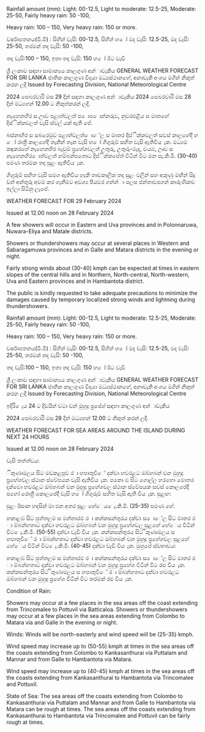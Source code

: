 Rainfall amount (mm): Light: 00-12.5, Light to moderate: 12.5-25, Moderate: 25-50, Fairly heavy rain: 50 -100,

Heavy rain: 100 – 150, Very heavy rain: 150 or more.

වර්ෂාපතනය(මි.මී) : සිහින් වැසි: 00-12.5, සිහින් හ ෝ මද වැසි: 12.5-25, මද වැසි: 25-50, තරමක් තද වැසි: 50 -100,

තද වැසි:100 – 150, ඉතා තද වැසි: 150 හ ෝ ඊට වැඩි

ශ්‍රී ලංකාව සඳහා සාමාන්‍යය කාලගුණ අන්‍ාවැකිය GENERAL WEATHER FORECAST FOR SRI LANKA ජාතික කාලගුණ විදයා මධ්‍යස්ථානහේ, අනාවැකි අංශය මගින් නිකුත් කරන ලදි Issued by Forecasting Division, National Meteorological Centre

2024 පෙබරවාරි මස 29 දින්‍ සඳහා කාලගුණ අන්‍ාවැකිය 2024 පෙබරවාරි මස 28 දින්‍ මධ්‍යහන්‍ 12.00 ට නිකුත්කරන්‍ ලදි.

නැහෙනහිර ස ඌව පළාත්වලත් ප ොප ොන්නරුව, නුවරඑළිය ස මාතහේ දිස්ික්කවලත් වැසි ස්වල් යක් ඇති පේ.

බස්නාහිර ස සබරෙමුව පළාත්වලත් ොේල ස මාතර දිස්ික්කවලත් සවස් කාලහේදී හ ෝ රාත්‍රී කාලහේදී තැනින් තැන වැසි හ ෝ ගිගුරුම් සහිත වැසි ඇතිවිය ැක. මධ්‍යම කඳුකරහේ නැහෙනහිර බැවුම් ප්‍රහේශවලත් උතුරු, උතුරු-මැද, වයඹ, ඌව ස නැහෙනහිර ොත්වලත් හම්බන්පතොට දිස්ික්කපේත් විටින් විට මන පැ.කි.මී. (30-40) පමණ තරමක තද සුළං ඇතිවිය ැක.

ගිගුරුම් සහිත වැසි සමග ඇතිවිය හැකි තාවකාලික තද සුළං වලින් සහ අකුණු මඟින් සිදු වන්‍ අන්‍තුරු අවම කර ගැනීමට අවශ්‍ය පියවර ගන්න්‍ා පලස ජන්‍තාවපගන් කාරුණිකව ඉල්ලා සිටිනු ලැපේ.

WEATHER FORECAST FOR 29 February 2024

Issued at 12.00 noon on 28 February 2024

A few showers will occur in Eastern and Uva provinces and in Polonnaruwa, Nuwara-Eliya and Matale districts.

Showers or thundershowers may occur at several places in Western and Sabaragamuwa provinces and in Galle and Matara districts in the evening or night.

Fairly strong winds about (30-40) kmph can be expected at times in eastern slopes of the central hills and in Northern, North-central, North-western, Uva and Eastern provinces and in Hambantota district.

The public is kindly requested to take adequate precautions to minimize the damages caused by temporary localized strong winds and lightning during thundershowers.

Rainfall amount (mm): Light: 00-12.5, Light to moderate: 12.5-25, Moderate: 25-50, Fairly heavy rain: 50 -100,

Heavy rain: 100 – 150, Very heavy rain: 150 or more.

වර්ෂාපතනය(මි.මී) : සිහින් වැසි: 00-12.5, සිහින් හ ෝ මද වැසි: 12.5-25, මද වැසි: 25-50, තරමක් තද වැසි: 50 -100,

තද වැසි:100 – 150, ඉතා තද වැසි: 150 හ ෝ ඊට වැඩි

ශ්‍රී ලංකාව සඳහා සාමාන්‍යය කාලගුණ අන්‍ාවැකිය GENERAL WEATHER FORECAST FOR SRI LANKA ජාතික කාලගුණ විදයා මධ්‍යස්ථානහේ, අනාවැකි අංශය මගින් නිකුත් කරන ලදි Issued by Forecasting Division, National Meteorological Centre

ඉදිරි ෙැය 24 ට දිවයින්‍ වටා වන්‍ මුහුදු ප්‍රපේශ්‍ සඳහා කාලගුණ අන්‍ාවැකිය

2024 පෙබරවාරි මස 28 දින්‍ මධ්‍යහන්‍ 12.00 ට නිකුත් කරන්‍ ලදි.

WEATHER FORECAST FOR SEA AREAS AROUND THE ISLAND DURING NEXT 24 HOURS

Issued at 12.00 noon on 28 February 2024

වැසි තත්ත්වය:

ිකුණාමලය සිට මඩකළපුව ර ා හපාතුවිේ දක්වා හවරළට ඔබ්හබන් වන මුහුදු ප්‍රහේශවල ස්ථාන ස්වේපයක වැසි ඇතිවිය ැක. පකො ඹ සිට ගොල්ල හරහො මොතර දක්වො හවරළට ඔබ්හබන් වන මුහුදු ප්‍රහේශවල ස්ථාන ස්වේපයක සවස් කොලපේදී පහෝ රොත්‍රී කොලපේදී වැසි හ ෝ ගිගුරුම් සහිත වැසි ඇති විය ැක. සුළඟ:

සුළං ඊසාන හදසින් මා එන අතර සුළං හේෙය ෙැ.කි.මී. (25-35) පමණ හේ.

හකාළඹ සිට පුත්තලම ස මන්නාරම ර ා කන්කසන්තුරය දක්වා ස ොේල සිට මාතර ර ා ම්බන්හතාට දක්වා හවරළට ඔබ්හබන් වන මුහුදු ප්‍රහේශවල සුළහේ හේෙය විටින් විට ෙැ.කි.මී. (50-55) දක්වා වැඩි විය ැක. කන්කසන්තුරය සිට ිකුණාමලය ස හපාතුවිේ ර ා ම්බන්හතාට දක්වා හවරළට ඔබ්හබන් වන මුහුදු ප්‍රහේශවල සුළහේ හේෙය විටින් විට ෙැ.කි.මී. (40-45) දක්වා වැඩි විය ැක. මුහුපේ ස්වභාවය:

හකාළඹ සිට පුත්තලම ස මන්නාරම ර ා කන්කසන්තුරය දක්වා ස ොේල සිට මාතර ර ා ම්බන්හතාට දක්වා හවරළට ඔබ්හබන් වන මුහුදු ප්‍රහේශ විටින් විට රළු විය ැක. කන්කසන්තුරය සිට ිකුණාමලය ස හපාතුවිේ ර ා ම්බන්හතාට දක්වා හවරළට ඔබ්හබන් වන මුහුදු ප්‍රහේශ විටින් විට තරමක් රළු විය ැක.

Condition of Rain:

Showers may occur at a few places in the sea areas off the coast extending from Trincomalee to Pottuvil via Batticaloa. Showers or thundershowers may occur at a few places in the sea areas extending from Colombo to Matara via and Galle in the evening or night.

Winds: Winds will be north-easterly and wind speed will be (25-35) kmph.

Wind speed may increase up to (50-55) kmph at times in the sea areas off the coasts extending from Colombo to Kankasanthurai via Puttalam and Mannar and from Galle to Hambantota via Matara.

Wind speed may increase up to (40-45) kmph at times in the sea areas off the coasts extending from Kankasanthurai to Hambantota via Trincomalee and Pottuvil.

State of Sea: The sea areas off the coasts extending from Colombo to Kankasanthurai via Puttalam and Mannar and from Galle to Hambantota via Matara can be rough at times. The sea areas off the coasts extending from Kankasanthurai to Hambantota via Trincomalee and Pottuvil can be fairly rough at times.